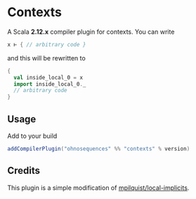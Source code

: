 # Contexts

A Scala **2.12.x** compiler plugin for contexts. You can write

``` scala
x ⊢ { // arbitrary code }
```

and this will be rewritten to

``` scala
{
  val inside_local_0 = x
  import inside_local_0._
  // arbitrary code
}
```

## Usage

Add to your build

```scala
addCompilerPlugin("ohnosequences" %% "contexts" % version)
```

## Credits

This plugin is a simple modification of [mpilquist/local-implicits](https://github.com/mpilquist/local-implicits).

